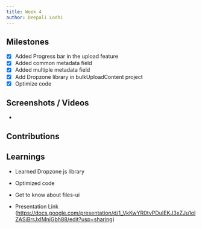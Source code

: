 ```yaml
---
title: Week 4
author: Deepali Lodhi
---
```


## Milestones
- [x] Added Progress bar in the upload feature
- [x] Added common metadata field 
- [x] Added multiple metadata field
- [x] Add Dropzone library in bulkUploadContent project
- [x] Optimize code

## Screenshots / Videos 
- 

## Contributions

## Learnings
- Learned Dropzone js library
- Optimized code
- Get to know about files-ui

- Presentation Link (https://docs.google.com/presentation/d/1_VkKwYR0tvPDuIEKJ3xZJu1olZASjBrrJxIMnjGbh88/edit?usp=sharing)